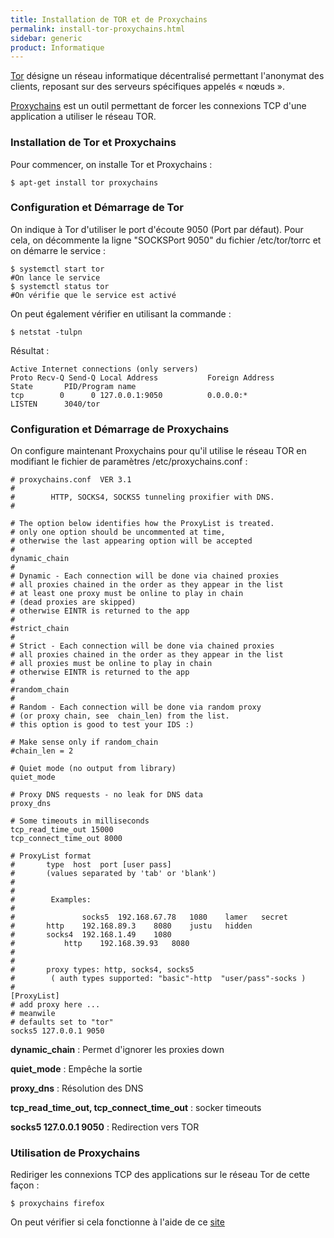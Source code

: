 ```yaml
---
title: Installation de TOR et de Proxychains
permalink: install-tor-proxychains.html
sidebar: generic
product: Informatique
---
```


[Tor](https://fr.wikipedia.org/wiki/Tor_(r%C3%A9seau)) désigne un réseau informatique décentralisé permettant l'anonymat des clients, reposant sur des serveurs spécifiques appelés « nœuds ».

[Proxychains](https://github.com/rofl0r/proxychains-ng) est un outil permettant de forcer les connexions TCP d'une application a utiliser le réseau TOR.

### Installation de Tor et Proxychains ###
Pour commencer, on installe Tor et Proxychains :

```shell_session
$ apt-get install tor proxychains
```

### Configuration et Démarrage de Tor ###
On indique à Tor d'utiliser le port d'écoute 9050 (Port par défaut).
Pour cela, on décommente la ligne "SOCKSPort 9050" du fichier /etc/tor/torrc et on démarre le service :

```shell_session
$ systemctl start tor
#On lance le service
$ systemctl status tor
#On vérifie que le service est activé
```

On peut également vérifier en utilisant la commande :

```shell_session
$ netstat -tulpn
```

Résultat :

```
Active Internet connections (only servers)
Proto Recv-Q Send-Q Local Address           Foreign Address         State       PID/Program name
tcp        0      0 127.0.0.1:9050          0.0.0.0:*               LISTEN      3040/tor
```

### Configuration et Démarrage de Proxychains ###

On configure maintenant Proxychains pour qu'il utilise le réseau TOR en modifiant le fichier de paramètres /etc/proxychains.conf :

```
# proxychains.conf  VER 3.1
#
#        HTTP, SOCKS4, SOCKS5 tunneling proxifier with DNS.
#

# The option below identifies how the ProxyList is treated.
# only one option should be uncommented at time,
# otherwise the last appearing option will be accepted
#
dynamic_chain
#
# Dynamic - Each connection will be done via chained proxies
# all proxies chained in the order as they appear in the list
# at least one proxy must be online to play in chain
# (dead proxies are skipped)
# otherwise EINTR is returned to the app
#
#strict_chain
#
# Strict - Each connection will be done via chained proxies
# all proxies chained in the order as they appear in the list
# all proxies must be online to play in chain
# otherwise EINTR is returned to the app
#
#random_chain
#
# Random - Each connection will be done via random proxy
# (or proxy chain, see  chain_len) from the list.
# this option is good to test your IDS :)

# Make sense only if random_chain
#chain_len = 2

# Quiet mode (no output from library)
quiet_mode

# Proxy DNS requests - no leak for DNS data
proxy_dns

# Some timeouts in milliseconds
tcp_read_time_out 15000
tcp_connect_time_out 8000

# ProxyList format
#       type  host  port [user pass]
#       (values separated by 'tab' or 'blank')
#
#
#        Examples:
#
#            	socks5	192.168.67.78	1080	lamer	secret
#		http	192.168.89.3	8080	justu	hidden
#	 	socks4	192.168.1.49	1080
#	        http	192.168.39.93	8080
#		
#
#       proxy types: http, socks4, socks5
#        ( auth types supported: "basic"-http  "user/pass"-socks )
#
[ProxyList]
# add proxy here ...
# meanwile
# defaults set to "tor"
socks5 127.0.0.1 9050
```
**dynamic_chain** : Permet d'ignorer les proxies down

**quiet_mode** : Empêche la sortie

**proxy_dns** : Résolution des DNS

**tcp_read_time_out, tcp_connect_time_out** : socker timeouts

**socks5 127.0.0.1 9050** : Redirection vers TOR

### Utilisation de Proxychains ###
Rediriger les connexions TCP des applications sur le réseau Tor de cette façon :

```shell_session
$ proxychains firefox
```
On peut vérifier si cela fonctionne à l'aide de ce [site](https://check.torproject.org/)
